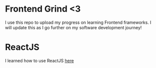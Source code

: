 # Frontend Grind <3

I use this repo to upload my progress on learning Frontend frameworks. I will update this as I go further on my software development journey!

# ReactJS

I learned how to use ReactJS [here](https://github.com/albertarielw/Learning-Frontend/tree/main/ReactJS)
